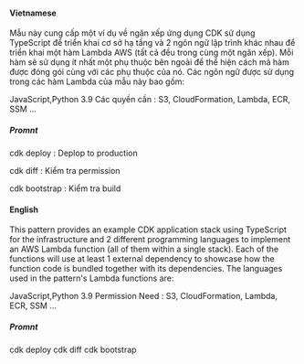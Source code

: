 #### Vietnamese
Mẫu này cung cấp một ví dụ về ngăn xếp ứng dụng CDK sử dụng TypeScript để triển khai cơ sở hạ tầng và 2 ngôn ngữ lập trình khác nhau để triển khai một hàm Lambda AWS (tất cả đều trong cùng một ngăn xếp). Mỗi hàm sẽ sử dụng ít nhất một phụ thuộc bên ngoài để thể hiện cách mã hàm được đóng gói cùng với các phụ thuộc của nó. Các ngôn ngữ được sử dụng trong các hàm Lambda của mẫu này bao gồm:

JavaScript,Python 3.9
Các quyền cần : S3, CloudFormation, Lambda, ECR, SSM ...

##### Promnt

cdk deploy : Deplop to production

cdk diff : Kiểm tra permission

cdk bootstrap : Kiểm tra build

#### English
This pattern provides an example CDK application stack using TypeScript for the infrastructure and 2 different programming languages to implement an AWS Lambda function (all of them within a single stack). Each of the functions will use at least 1 external dependency to showcase how the function code is bundled together with its dependencies. The languages used in the pattern's Lambda functions are:

JavaScript,Python 3.9
Permission Need : S3, CloudFormation, Lambda, ECR, SSM ...

##### Promnt

cdk deploy
cdk diff
cdk bootstrap
